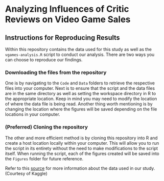 # Analyzing Influences of Critic Reviews on Video Game Sales

## Instructions for Reproducing Results

Within this repository contains the data used for this study as well as the `vgames-analysis.R` script to conduct our analysis. There are two ways you can choose to reproduce our findings. 

### Downloading the files from the repository
One is by navigating to the `Code` and `Data` folders to retrieve the respective files into your computer. Next is to ensure that the script and the data files are in the same directory as well as setting the workspace directory in R to the appropriate location. Keep in mind you may need to modify the location of where the data file is being read. Another thing worth mentioning is by changing the location where the figures will be saved depending on the file locations in your computer. 

### (Preferred) Cloning the repository
The other and more efficient method is by cloning this repository into R and create a host location locally within your computer. This will allow you to run the script in its entirety without the need to make modifications to the script itself. When running the script, each of the figures created will be saved into the `Figures` folder for future reference. 

Refer to this [source][data link] for more information about the data used in our study. (Courtesy of Kaggle)

[data link]: https://www.kaggle.com/datasets/sidtwr/videogames-sales-dataset?select=Video_Games_Sales_as_at_22_Dec_2016.csv
